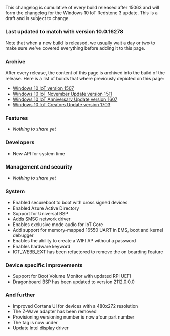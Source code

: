 This changelog is cumulative of every build released after 15063 and will form the changelog for the Windows 10 IoT Redstone 3 update. This is a draft and is subject to change.

### Last updated to match with version 10.0.16278
Note that when a new build is released, we usually wait a day or two to make sure we've covered everything before adding it to this page.

### Archive
After every release, the content of this page is archived into the build of the release. Here is a list of builds that where previously depicted on this page:

- [Windows 10 IoT version 1507](http://changewindows.org/build/10240/iot)
- [Windows 10 IoT November Update version 1511](http://changewindows.org/build/10586/iot)
- [Windows 10 IoT Anniversary Update version 1607](http://changewindows.org/build/14393/iot)
- [Windows 10 IoT Creators Update version 1703](http://changewindows.org/build/15063/iot)

### Features
- _Nothing to share yet_

### Developers
- New API for system time

### Management and security
- _Nothing to share yet_

### System
- Enabled secureboot to boot with cross signed devices
- Enabled Azure Active Directory
- Support for Universal BSP
- Adds SMSC network driver
- Enables exclusive mode audio for IoT Core
- Add support for memory-mapped 16550 UART in EMS, boot and kernel debugger
- Enables the ability to create a WIFI AP without a password
- Enables hardware keyword 
- IOT_WEBB_EXT has been refactored to remove the on boarding feature

### Device specific improvements
- Support for Boot Volume Monitor with updated RPI UEFI
- Dragonboard BSP has been updated to version 2112.0.0.0

### And further
- Improved Cortana UI for devices with a 480x272 resolution
- The Z-Wave adapter has been removed
- Provisioning versioning number is now afour part number
- The <ApplicationManagement> tag is now under <Policies>
- Update Intel display driver
